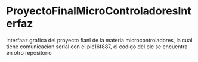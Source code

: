 # ProyectoFinalMicroControladoresInterfaz
interfaaz grafica del proyecto fianl de la materia microcontroladores, la cual tiene comunicacion serial con el pic16f887, el codigo del pic se encuentra en otro repositorio
